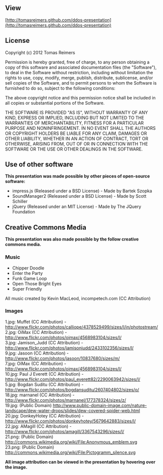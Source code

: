## View

[http://tomasreimers.github.com/ddos-presentation](http://tomasreimers.github.com/ddos-presentation)

## License

Copyright (c) 2012 Tomas Reimers

Permission is hereby granted, free of charge, to any person obtaining a copy of this software and associated documentation files (the "Software"), to deal in the Software without restriction, including without limitation the rights to use, copy, modify, merge, publish, distribute, sublicense, and/or sell copies of the Software, and to permit persons to whom the Software is furnished to do so, subject to the following conditions:

The above copyright notice and this permission notice shall be included in all copies or substantial portions of the Software.

THE SOFTWARE IS PROVIDED "AS IS", WITHOUT WARRANTY OF ANY KIND, EXPRESS OR IMPLIED, INCLUDING BUT NOT LIMITED TO THE WARRANTIES OF MERCHANTABILITY, FITNESS FOR A PARTICULAR PURPOSE AND NONINFRINGEMENT. IN NO EVENT SHALL THE AUTHORS OR COPYRIGHT HOLDERS BE LIABLE FOR ANY CLAIM, DAMAGES OR OTHER LIABILITY, WHETHER IN AN ACTION OF CONTRACT, TORT OR OTHERWISE, ARISING FROM, OUT OF OR IN CONNECTION WITH THE SOFTWARE OR THE USE OR OTHER DEALINGS IN THE SOFTWARE.

## Use of other software

**This presentation was made possible by other pieces of open-source software:**

* impress.js (Released under a BSD License) - Made by Bartek Szopka
* SoundManager2 (Released under a BSD License) - Made by Scott Schiller
* jQuery (Released under an MIT License) - Made by The JQuery Foundation

## Creative Commons Media

**This presentation was also made possible by the follow creative commons media.**

### Music

* Chipper Doodle
* Enter the Party
* Funk Game Loop
* Open Those Bright Eyes
* Super Friendly

All music created by Kevin MacLeod, incompetech.com (CC Attribution)

### Images

1.jpg: Muffet (CC Attribution) - http://www.flickr.com/photos/calliope/4378529499/sizes/l/in/photostream/  
2.jpg: OiMax (CC Attribution) - http://www.flickr.com/photos/oimax/4568983104/sizes/l/  
3.jpg: Jamison_Judd (CC Attribution) - http://www.flickr.com/photos/jamisonjudd/2433102356/sizes/l/  
9.jpg: Jasoon (CC Attribution) - http://www.flickr.com/photos/jasoon/10837680/sizes/m/  
7.jpg: OiMax (CC Attribution) - http://www.flickr.com/photos/oimax/4568983104/sizes/l/  
10.jpg: Paul J Everett (CC Attribution) - http://www.flickr.com/photos/paul_everett82/2290063942/sizes/l/  
5.jpg: Bogdan Suditu (CC Attribution) - http://www.flickr.com/photos/bogdansuditu/2607404802/sizes/o/  
18.jpg: marnanel (CC Attribution) - http://www.flickr.com/photos/marnanel/177378324/sizes/z/  
19.jpg: (Public Domain) http://www.public-domain-image.com/nature-landscape/dew-water-drops/slides/dew-covered-spider-web.html  
20.jpg: DonkeyHotey (CC Attribution) - http://www.flickr.com/photos/donkeyhotey/5679642883/sizes/l/  
22.jpg: AMagill (CC Attribution) - http://www.flickr.com/photos/amagill/3367543296/sizes/l/  
21.png: (Public Domain) http://commons.wikimedia.org/wiki/File:Anonymous_emblem.svg  
23.png: (Public Domain) http://commons.wikimedia.org/wiki/File:Pictogramm_silence.svg  

**All image attribution can be viewed in the presentation by hovering over the image.**